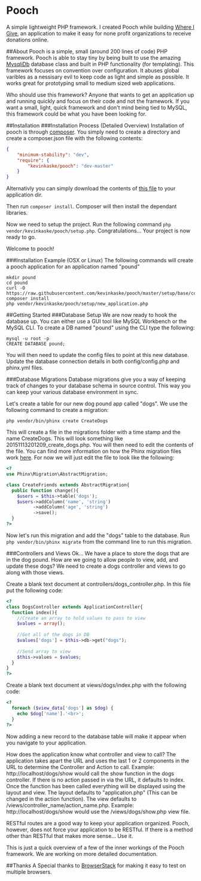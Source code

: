 # Pooch
A simple lightweight PHP framework. I created Pooch while building [Where I Give](http://whereigiveapp.com/), an application 
to make it easy for none profit organizations to receive donations online.

##About
Pooch is a simple, small (around 200 lines of code) PHP framework. Pooch is able to stay tiny by being built to use the amazing 
[MysqliDb](https://github.com/joshcam/PHP-MySQLi-Database-Class) database class and built in PHP functionality (for templating). 
This framework focuses on convention over configuration. It abuses global varibles as a nessisary evil to keep code as light and 
simple as possible. It works great for prototyping small to medium sized web applications.

Who should use this framework? Anyone that wants to get an application up and running quickly and focus on their code and not the 
framework. If you want a small, light, quick framework and don't mind being tied to MySQL, this framework could be what you have been 
looking for.

##Installation
###Installation Process (Detailed Overview)
Installation of pooch is through [composer](https://getcomposer.org). You simply need to create a directory and create a composer.json 
file with the following contents:
```json
{
	"minimum-stability": "dev",
	"require": {
		"kevinkaske/pooch": "dev-master"
	}
}
```
Alternativly you can simply download the contents of [this file](https://raw.githubusercontent.com/kevinkaske/pooch/master/setup/base/composer.json) 
to your application dir.

Then run `composer install`. Composer will then install the dependant libraries.

Now we need to setup the project. Run the following command `php vendor/kevinkaske/pooch/setup.php`. Congratulations... Your 
project is now ready to go. 

Welcome to pooch! 

###Installation Example (OSX or Linux)
The following commands will create a pooch application for an application named "pound"
```shell
mkdir pound
cd pound
curl -O https://raw.githubusercontent.com/kevinkaske/pooch/master/setup/base/composer.json
composer install
php vendor/kevinkaske/pooch/setup/new_application.php
```

##Getting Started
###Database Setup
We are now ready to hook the database up. You can either use a GUI tool like MySQL Workbench or the MySQL CLI. To create a DB named 
"pound" using the CLI type the following:
```shell
mysql -u root -p
CREATE DATABASE pound;
```

You will then need to update the config files to point at this new database. Update the database connection details in both 
config/config.php and phinx.yml files.

###Database Migrations
Database migrations give you a way of keeping track of changes to your database schema in source control. This way you can keep your 
various database environment in sync.

Let's create a table for our new dog pound app called "dogs". We use the following command to create a migration:
```shell
php vendor/bin/phinx create CreateDogs
```

This will create a file in the migrations folder with a time stamp and the name CreateDogs. This will look something like
20151113201209_create_dogs.php. You will then need to edit the contents of the file. You can find more information on how 
the Phinx migration files work [here](http://docs.phinx.org/en/latest/). For now we will just edit the file to look like the 
following: 
```php
<?
use Phinx\Migration\AbstractMigration;

class CreateFriends extends AbstractMigration{
  public function change(){
    $users = $this->table('dogs');
    $users->addColumn('name', 'string')
          ->addColumn('age', 'string')
          ->save();
  }
?>
```

Now let's run this migration and add the "dogs" table to the database. Run `php vendor/bin/phinx migrate` from the command line to run 
this migration.

###Controllers and Views
Ok... We have a place to store the dogs that are in the dog pound. How are we going to allow people to view, add, and update these dogs? 
We need to create a dogs controller and views to go along with those views.

Create a blank text document at controllers/dogs_controller.php. In this file put the following code:
```php
<?
class DogsController extends ApplicationController{
  function index(){
    //Create an array to hold values to pass to view
    $values = array();
    
    //Get all of the dogs in DB
    $values['dogs'] = $this->db->get("dogs");
    
    //Send array to view
    $this->values = $values;
  }
}
?>
```

Create a blank text document at views/dogs/index.php with the following code:
```php
<?
  foreach ($view_data['dogs'] as $dog) {
    echo $dog['name'].'<br>';
  }
?>
```

Now adding a new record to the database table will make it appear when you navigate to your application.

How does the application know what controller and view to call? The application takes apart the URL and uses the last 1 or 2 components 
in the URL to determine the Controller and Action to call. Example: http://localhost/dogs/show would call the show function in the dogs 
controller. If there is no action passed in via the URL, it defaults to index. Once the function has been called everything will be 
displayed using the layout and view. The layout defaults to "application.php" (This can be changed in the action function). The view 
defaults to /views/controller_name/action_name.php. Example: http://localhost/dogs/show would use the /views/dogs/show.php view file.

RESTful routes are a good way to keep your application organized. Pooch, however, does not force your application to be RESTful. 
If there is a method other than RESTful that makes more sense... Use it.

This is just a quick overview of a few of the inner workings of the Pooch framework. We are working on more detailed documentation.

##Thanks
A Special thanks to [BrowserStack](http://browserstack.com/) for making it easy to test on multiple browsers.